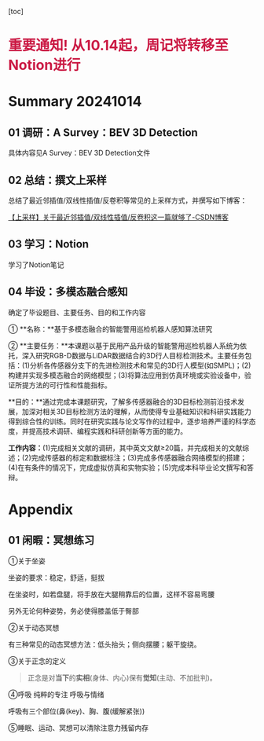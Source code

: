 [toc]

# <span style="color: #CB1B45;">重要通知! 从10.14起，周记将转移至Notion进行</span>

# Summary 20241014

## 01 调研：A Survey：BEV 3D Detection

具体内容见A Survey：BEV 3D Detection文件

## 02 总结：撰文上采样

总结了最近邻插值/双线性插值/反卷积等常见的上采样方式，并撰写如下博客：

[【上采样】关于最近邻插值/双线性插值/反卷积这一篇就够了-CSDN博客](https://blog.csdn.net/luokang21/article/details/142756875)

## 03 学习：Notion

学习了Notion笔记

## 04 毕设：多模态融合感知

确定了毕设题目、主要任务、目的和工作内容

①
**名称：**基于多模态融合的智能警用巡检机器人感知算法研究

②
**主要任务：**本课题以基于民用产品升级的智能警用巡检机器人系统为依托，深入研究RGB-D数据与LiDAR数据结合的3D行人目标检测技术。主要任务包括：(1)分析各传感器分支下的先进检测技术和常见的3D行人模型(如SMPL)；(2)构建并实现多模态融合的网络模型；(3)将算法应用到仿真环境或实验设备中，验证所提方法的可行性和性能指标。

**目的：**通过完成本课题研究，了解多传感器融合的3D目标检测前沿技术发展，加深对相关3D目标检测方法的理解，从而使得专业基础知识和科研实践能力得到综合性的训练。同时在研究实践与论文写作的过程中，逐步培养严谨的科学态度，并提高技术调研、编程实践和科研创新等方面的能力。

**工作内容：**(1)完成相关文献的调研，其中英文文献≥20篇，并完成相关的文献综述；(2)完成传感器的标定和数据标注；(3)完成多传感器融合网络模型的搭建；(4)在有条件的情况下，完成虚拟仿真和实物实验；(5)完成本科毕业论文撰写和答辩。

# Appendix

## 01 闲暇：冥想练习

①关于坐姿

坐姿的要求：稳定，舒适，挺拔           

在坐姿时，如若盘腿，将手放在大腿稍靠后的位置，这样不容易弯腰

另外无论何种姿势，务必使得膝盖低于臀部

②关于动态冥想

有三种常见的动态冥想方法：低头抬头；侧向摆腰；躯干旋绕。

③关于正念的定义

> 正念是对**当下**的**实相**(身体、内心)保有**觉知**(主动、不加批判)。

④呼吸 纯粹的专注 呼吸与情绪

呼吸有三个部位(鼻(key)、胸、腹(缓解紧张))

⑤睡眠、运动、冥想可以清除注意力残留内存

